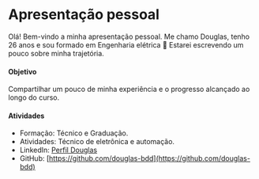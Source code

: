 # Apresentação pessoal 

Olá! Bem-vindo a minha apresentação pessoal.
Me chamo Douglas, tenho 26 anos e sou formado em Engenharia elétrica :clap:
Estarei escrevendo um pouco sobre minha trajetória.

#### Objetivo

Compartilhar um pouco de minha experiência e o progresso alcançado ao longo do curso.

#### Atividades 

* Formação: Técnico e Graduação.
* Atividades: Técnico de eletrônica e automação.
* LinkedIn: [Perfil Douglas](https://www.linkedin.com/in/douglas-carvalho-ferrares-390aab116/)
* GitHub: [https://github.com/douglas-bdd](https://github.com/douglas-bdd)

